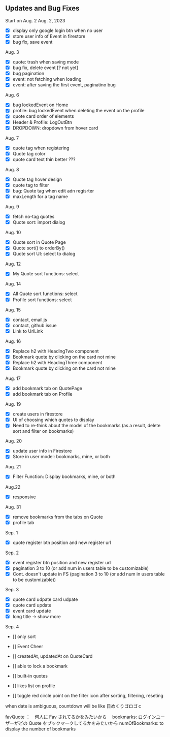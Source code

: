 ## Updates and Bug Fixes

Start on Aug. 2
Aug. 2, 2023
- [x] display only google login btn when no user
- [x] store user info of Event in firestore
- [x] bug fix, save event

Aug. 3
- [x] quote: trash when saving mode
- [x] bug fix, delete event [? not yet]
- [x] bug pagination
- [x] event: not fetching when loading
- [x] event: after saving the first event, paginatino bug

Aug. 6
- [x] bug lockedEvent on Home
- [x] profile: bug lockedEvent when deleting the event on the profile
- [x] quote card order of elements
- [x] Header & Profile: LogOutBtn
- [x] DROPDOWN: dropdown from hover card

Aug. 7
- [x] quote tag when registering
- [x] Quote tag color
- [x] quote card text thin better ???

Aug. 8
- [x] Quote tag hover design
- [x] quote tag to filter
- [x] bug: Quote tag when edit adn regisrter
- [x] maxLength for a tag name

Aug. 9
- [x] fetch no-tag quotes
- [x] Quote sort: import dialog

Aug. 10
- [x] Quote sort in Quote Page
- [x] Quote sort() to orderBy()
- [x] Quote sort UI: select to dialog

Aug. 12
- [x] My Quote sort functions: select

Aug. 14
- [x] All Quote sort functions: select
- [x] Profile sort functions: select

Aug. 15
- [x] contact, email.js
- [x] contact, github issue
- [x] Link to UrlLink

Aug. 16
- [x] Replace h2 with HeadingTwo component
- [x] Bookmark quote by clicking on the card not mine
- [x] Replace h2 with HeadingThree component
- [x] Bookmark quote by clicking on the card not mine

Aug. 17
- [x] add bookmark tab on QuotePage
- [x] add bookmark tab on Profile

Aug. 19
- [x] create users in firestore
- [x] UI of choosing which quotes to display
- [x] Need to re-think about the model of the bookmarks (as a result, delete sort and filter on bookmarks)

Aug. 20 
- [x] update user info in Firestore
- [x] Store in user model: bookmarks, mine, or both

Aug. 21
- [x] Filter Function: Display bookmarks, mine, or both

Aug.22
- [x] responsive

Aug. 31
- [x] remove bookmarks from the tabs on Quote
- [x] profile tab

Sep. 1
- [x] quote register btn position and new register url

Sep. 2
- [x] event register btn position and new register url
- [x] pagination 3 to 10 (or add num in users table to be customizable)
- [x] Cont. doesn't update in FS (pagination 3 to 10 (or add num in users table to be customizable))

Sep. 3
- [x] quote card udpate card udpate
- [x] quote card update
- [x] event card update
- [x] long title -> show more

Sep. 4
- [] only sort

- [] Event Cheer
- [] createdAt, updatedAt on QuoteCard
- [] able to lock a bookmark
- [] built-in quotes 
- [] likes list on profile 
- [] toggle red circle point on the filter icon after sorting, filtering, reseting

when date is ambiguous, countdown will be like 日めくりゴロゴｃ

favQuote ：　何人に Fav されてるかをみたいから　
bookmarks: ログインユーザーがどの Quote をブックマークしてるかをみたいから
numOfBookmarks: to display the number of bookmarks
